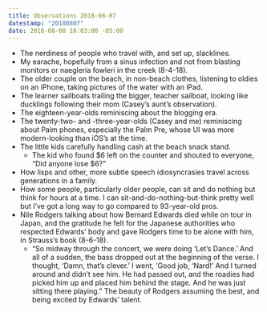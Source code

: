 ```yaml
---
title: Observations 2018-08-07
datestamp: "20180807"
date: 2018-08-08 16:03:00 -05:00
---
```


- The nerdiness of people who travel with, and set up, slacklines.
- My earache, hopefully from a sinus infection and not from blasting monitors or naegleria fowleri in the creek (8-4-18).
- The older couple on the beach, in non-beach clothes, listening to oldies on an iPhone, taking pictures of the water with an iPad.
- The learner sailboats trailing the bigger, teacher sailboat, looking like ducklings following their mom (Casey’s aunt’s observation).
- The eighteen-year-olds reminiscing about the blogging era.
- The twenty-two- and -three-year-olds (Casey and me) reminiscing about Palm phones, especially the Palm Pre, whose UI was more modern-looking than iOS’s at the time.
- The little kids carefully handling cash at the beach snack stand.
	- The kid who found $6 left on the counter and shouted to everyone, “Did anyone lose $6?”
- How lisps and other, more subtle speech idiosyncrasies travel across generations in a family.
- How some people, particularly older people, can sit and do nothing but think for hours at a time. I can sit-and-do-nothing-but-think pretty well but I’ve got a long way to go compared to 93-year-old pros.
- Nile Rodgers talking about how Bernard Edwards died while on tour in Japan, and the gratitude he felt for the Japanese authorities who respected Edwards’ body and gave Rodgers time to be alone with him, in Strauss’s book (8-6-18).
	- “So midway through the concert, we were doing ‘Let’s Dance.’ And all of a sudden, the bass dropped out at the beginning of the verse. I thought, ‘Damn, that’s clever.’ I went, ‘Good job, ‘Nard!’ And I turned around and didn’t see him. He had passed out, and the roadies had picked him up and placed him behind the stage. And he was just sitting there playing.” The beauty of Rodgers assuming the best, and being excited by Edwards’ talent.
